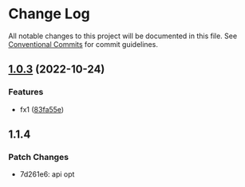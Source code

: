 # Change Log

All notable changes to this project will be documented in this file. See [Conventional Commits](https://conventionalcommits.org) for commit guidelines.

## [1.0.3](https://github.com/che3vinci/c3/compare/@c3/is@1.0.2...@c3/is@1.0.3) (2022-10-24)

### Features

- fx1 ([83fa55e](https://github.com/che3vinci/c3/commit/83fa55e9299611c5ab77fffab8b0c6a7e4e88d64))

## 1.1.4

### Patch Changes

- 7d261e6: api opt
